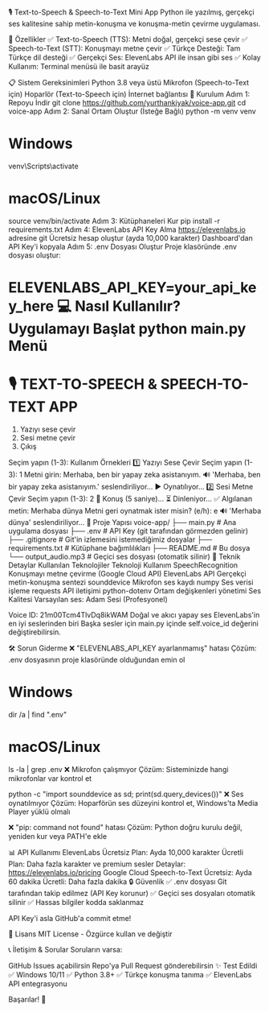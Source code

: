 🎙️ Text-to-Speech & Speech-to-Text Mini App
Python ile yazılmış, gerçekçi ses kalitesine sahip metin-konuşma ve konuşma-metin çevirme uygulaması.

🌟 Özellikler
✅ Text-to-Speech (TTS): Metni doğal, gerçekçi sese çevir
✅ Speech-to-Text (STT): Konuşmayı metne çevir
✅ Türkçe Desteği: Tam Türkçe dil desteği
✅ Gerçekçi Ses: ElevenLabs API ile insan gibi ses
✅ Kolay Kullanım: Terminal menüsü ile basit arayüz

📋 Sistem Gereksinimleri
Python 3.8 veya üstü
Mikrofon (Speech-to-Text için)
Hoparlör (Text-to-Speech için)
İnternet bağlantısı
🚀 Kurulum
Adım 1: Repoyu İndir
git clone https://github.com/yurthankiyak/voice-app.git
cd voice-app
Adım 2: Sanal Ortam Oluştur (İsteğe Bağlı)
python -m venv venv

# Windows
venv\Scripts\activate

# macOS/Linux
source venv/bin/activate
Adım 3: Kütüphaneleri Kur
pip install -r requirements.txt
Adım 4: ElevenLabs API Key Alma
https://elevenlabs.io adresine git
Ücretsiz hesap oluştur (ayda 10,000 karakter)
Dashboard'dan API Key'i kopyala
Adım 5: .env Dosyası Oluştur
Proje klasöründe .env dosyası oluştur:

ELEVENLABS_API_KEY=your_api_key_here
💻 Nasıl Kullanılır?
Uygulamayı Başlat
python main.py
Menü
==================================================
🎙️  TEXT-TO-SPEECH & SPEECH-TO-TEXT APP
==================================================

1. Yazıyı sese çevir
2. Sesi metne çevir
3. Çıkış

Seçim yapın (1-3):
Kullanım Örnekleri
1️⃣ Yazıyı Sese Çevir
Seçim yapın (1-3): 1
Metni girin: Merhaba, ben bir yapay zeka asistanıyım.
🔊 'Merhaba, ben bir yapay zeka asistanıyım.' seslendiriliyor...
▶️  Oynatılıyor...
2️⃣ Sesi Metne Çevir
Seçim yapın (1-3): 2
🎤 Konuş (5 saniye)...
⏳ Dinleniyor...
✅ Algılanan metin: Merhaba dünya
Metni geri oynatmak ister misin? (e/h): e
🔊 'Merhaba dünya' seslendiriliyor...
📁 Proje Yapısı
voice-app/
├── main.py                 # Ana uygulama dosyası
├── .env                    # API Key (git tarafından görmezden gelinir)
├── .gitignore              # Git'in izlemesini istemediğimiz dosyalar
├── requirements.txt        # Kütüphane bağımlılıkları
├── README.md               # Bu dosya
└── output_audio.mp3        # Geçici ses dosyası (otomatik silinir)
🔧 Teknik Detaylar
Kullanılan Teknolojiler
Teknoloji	Kullanım
SpeechRecognition	Konuşmayı metne çevirme (Google Cloud API)
ElevenLabs API	Gerçekçi metin-konuşma sentezi
sounddevice	Mikrofon ses kaydı
numpy	Ses verisi işleme
requests	API iletişimi
python-dotenv	Ortam değişkenleri yönetimi
Ses Kalitesi
Varsayılan ses: Adam Sesi (Profesyonel)

Voice ID: 21m00Tcm4TlvDq8ikWAM
Doğal ve akıcı yapay ses
ElevenLabs'in en iyi seslerinden biri
Başka sesler için main.py içinde self.voice_id değerini değiştirebilirsin.

🛠️ Sorun Giderme
❌ "ELEVENLABS_API_KEY ayarlanmamış" hatası
Çözüm: .env dosyasının proje klasöründe olduğundan emin ol

# Windows
dir /a | find ".env"

# macOS/Linux
ls -la | grep .env
❌ Mikrofon çalışmıyor
Çözüm: Sisteminizde hangi mikrofonlar var kontrol et

python -c "import sounddevice as sd; print(sd.query_devices())"
❌ Ses oynatılmıyor
Çözüm: Hoparförün ses düzeyini kontrol et, Windows'ta Media Player yüklü olmalı

❌ "pip: command not found" hatası
Çözüm: Python doğru kurulu değil, yeniden kur veya PATH'e ekle

📊 API Kullanımı
ElevenLabs
Ücretsiz Plan: Ayda 10,000 karakter
Ücretli Plan: Daha fazla karakter ve premium sesler
Detaylar: https://elevenlabs.io/pricing
Google Cloud Speech-to-Text
Ücretsiz: Ayda 60 dakika
Ücretli: Daha fazla dakika
🔒 Güvenlik
✅ .env dosyası Git tarafından takip edilmez (API Key korunur)
✅ Geçici ses dosyaları otomatik silinir
✅ Hassas bilgiler kodda saklanmaz

API Key'i asla GitHub'a commit etme!

📝 Lisans
MIT License - Özgürce kullan ve değiştir

📞 İletişim & Sorular
Soruların varsa:

GitHub Issues açabilirsin
Repo'ya Pull Request gönderebilirsin
✨ Test Edildi
✅ Windows 10/11
✅ Python 3.8+
✅ Türkçe konuşma tanıma
✅ ElevenLabs API entegrasyonu

Başarılar! 🚀
